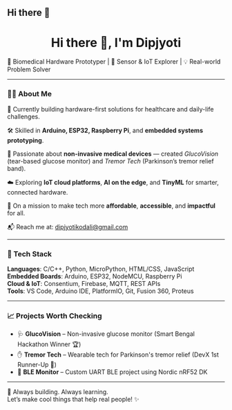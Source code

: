 ## Hi there 👋

<!--
**dipjyoti0007/dipjyoti0007** is a ✨ _special_ ✨ repository because its `README.md` (this file) appears on your GitHub profile.

Here are some ideas to get you started:

- 🔭 I’m currently working on ...
- 🌱 I’m currently learning ...
- 👯 I’m looking to collaborate on ...
- 🤔 I’m looking for help with ...
- 💬 Ask me about ...
- 📫 How to reach me: ...
- 😄 Pronouns: ...
- ⚡ Fun fact: ...
-->
<h1 align="center">Hi there 👋, I'm Dipjyoti</h1>

🚀 Biomedical Hardware Prototyper | 🔬 Sensor & IoT Explorer | 💡 Real-world Problem Solver

---

### 👨‍🔬 About Me

🧠 Currently building hardware-first solutions for healthcare and daily-life challenges.

🛠️ Skilled in **Arduino, ESP32, Raspberry Pi**, and **embedded systems prototyping**.

📡 Passionate about **non-invasive medical devices** — created *GlucoVision* (tear-based glucose monitor) and *Tremor Tech* (Parkinson’s tremor relief band).

☁️ Exploring **IoT cloud platforms**, **AI on the edge**, and **TinyML** for smarter, connected hardware.

🎯 On a mission to make tech more **affordable**, **accessible**, and **impactful** for all.

📬 Reach me at: dipjyotikodali@gmail.com

---

### 🧰 Tech Stack

**Languages**: C/C++, Python, MicroPython, HTML/CSS, JavaScript  
**Embedded Boards**: Arduino, ESP32, NodeMCU, Raspberry Pi  
**Cloud & IoT**: Consentium, Firebase, MQTT, REST APIs  
**Tools**: VS Code, Arduino IDE, PlatformIO, Git, Fusion 360, Proteus

---

### 📈 Projects Worth Checking
- 🩺 **GlucoVision** – Non-invasive glucose monitor (Smart Bengal Hackathon Winner 🏆)
- ✋ **Tremor Tech** – Wearable tech for Parkinson's tremor relief (DevX 1st Runner-Up 🥈)
- 📶 **BLE Monitor** – Custom UART BLE project using Nordic nRF52 DK

---

🔧 Always building. Always learning.  
Let’s make cool things that help real people! ✨
